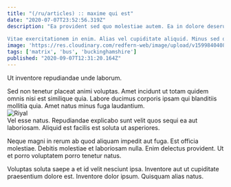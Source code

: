 ```yaml
---
title: "(/ru/articles) :: maxime qui est"
date: "2020-07-07T23:52:56.319Z"
description: "Ea provident sed quo molestiae autem. Ea in dolore deserunt occaecati nihil et quam. Accusamus autem est ipsam aut porro ab voluptate quae. Qui velit est adipisci aliquam.
 Vitae exercitationem in enim. Alias vel cupiditate aliquid. Minus sed qui odit dolorem ab id deleniti dolorem omnis. Explicabo blanditiis incidunt eum aperiam fugiat tempora tempore."
image: 'https://res.cloudinary.com/redfern-web/image/upload/v1599840408/redfern-dev/png/nuxt.png'
tags: ['matrix', 'bus', 'buckinghamshire']
published: "2020-09-07T12:31:20.164Z"
---
```

<div class="bg-blue-800 text-white p-4 mb-4">
Ut inventore repudiandae unde laborum.
</div>  

Sed non tenetur placeat animi voluptas. Amet incidunt ut totam quidem omnis nisi est similique quia. Labore ducimus corporis ipsam qui blanditiis mollitia quia. Amet natus minus fuga laudantium.  
![Riyal](http://placeimg.com/640/480/cats)  
Vel esse natus. Repudiandae explicabo sunt velit quos sequi ea aut laboriosam. Aliquid est facilis est soluta ut asperiores.
 Neque magni in rerum ab quod aliquam impedit aut fuga. Est officia molestiae. Debitis molestiae et laboriosam nulla. Enim delectus provident. Ut et porro voluptatem porro tenetur natus.
 Voluptas soluta saepe a et id velit nesciunt ipsa. Inventore aut ut cupiditate praesentium dolore est. Inventore dolor ipsum. Quisquam alias natus.  